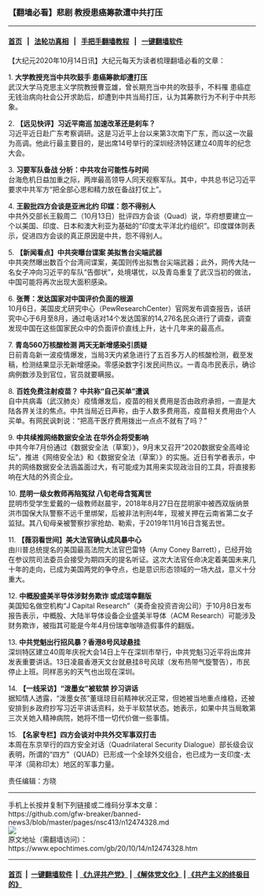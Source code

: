 ### 【翻墙必看】悲剧 教授患癌筹款遭中共打压
------------------------

#### [首页](https://github.com/gfw-breaker/banned-news3/blob/master/README.md) &nbsp;&nbsp;|&nbsp;&nbsp; [法轮功真相](https://github.com/begood0513/basic/blob/master/README.md)  &nbsp;&nbsp;|&nbsp;&nbsp; [手把手翻墙教程](https://github.com/gfw-breaker/guides/wiki)  &nbsp;&nbsp;|&nbsp;&nbsp; [一键翻墙软件](https://github.com/gfw-breaker/nogfw/blob/master/README.md)  



<div><p>
 【大纪元2020年10月14日讯】大纪元每天为读者梳理翻墙必看的文章：
</p>
<p>
 1.
 <b>
  <ok href="http://www.epochtimes.com/gb/20/10/13/n12473318.htm" rel="noopener noreferrer" target="_blank">
   大学教授充当中共吹鼓手 患癌筹款却遭打压
  </ok>
 </b>
 <br/>
 武汉大学马克思主义学院教授曹亚雄，曾长期充当中共的吹鼓手，不料罹
 <ok href="https://www.epochtimes.com/gb/tag/%E6%82%A3%E7%99%8C%E7%97%87.html">
  患癌症
 </ok>
 无钱治病向社会公开求助后，却遭到中共当局打压，认为其筹款行为不利于中共形象。
</p>
<p>
 2.
 <b>
  <ok href="http://www.epochtimes.com/gb/20/10/13/n12473330.htm" rel="noopener noreferrer" target="_blank">
   【远见快评】习近平南巡 加速改革还是刹车？
  </ok>
 </b>
 <br/>
 习近平近日赴广东考察调研。这是习近平上台以来第3次南下广东，而以这一次最为高调。他此行最主要目的，是出席14号举行的深圳经济特区建立40周年的纪念大会。
</p>
<p>
 3.
 <b>
  <ok href="http://www.epochtimes.com/gb/20/10/13/n12473630.htm" rel="noopener noreferrer" target="_blank">
   习要军队备战 分析：中共攻台可能性与时间
  </ok>
 </b>
 <br/>
 台海危机日益加重之际，两岸最高领导人同天视察军队。其中，中共总书记习近平要求中共军方“把全部心思和精力放在备战打仗上”。
</p>
<p>
 4.
 <b>
  <ok href="http://www.epochtimes.com/gb/20/10/13/n12473528.htm" rel="noopener noreferrer" target="_blank">
   王毅批四方会谈是亚洲北约 印媒：怨不得别人
  </ok>
 </b>
 <br/>
 中共外交部长王毅周二（10月13日）批评四方会谈（Quad）说，华府想要建立一个以美国、印度、日本和澳大利亚为基础的“印度太平洋北约组织”。印度媒体则表示，促进四方会谈的真正原因是中共，怨不得别人。
</p>
<p>
 5.
 <b>
  <ok href="http://www.epochtimes.com/gb/20/10/13/n12473483.htm" rel="noopener noreferrer" target="_blank">
   【新闻看点】中共突曝台谍案 美拟售台尖端武器
  </ok>
 </b>
 <br/>
 中共突然曝出数百个台湾间谍案，美国则传出拟售台尖端武器；此外，网传大陆一名女子冲向习近平的车队“告御状”，处境堪忧，以及青岛重复了武汉当初的做法，中国可能将再次出现大面积感染。
</p>
<p>
 6.
 <b>
  <ok href="http://www.epochtimes.com/gb/20/10/13/n12473584.htm" rel="noopener noreferrer" target="_blank">
   张菁：发达国家对中国评价负面的根源
  </ok>
 </b>
 <br/>
 10月6日，美国皮尤研究中心（PewResearchCenter）官网发布调查报告，该研究中心于6月至8月，通过电话对14个发达国家的14,276名民众进行了调查，调查发现中国在这些国家民众中的负面评价直线上升，达十几年来的最高点。
</p>
<p>
 7.
 <b>
  <ok href="http://www.epochtimes.com/gb/20/10/13/n12473908.htm" rel="noopener noreferrer" target="_blank">
   青岛560万核酸检测 两天无新增感染引质疑
  </ok>
 </b>
 <br/>
 日前青岛新一波疫情爆发，当局3天内紧急进行了五百多万人的核酸检测，截至发稿，检测结果显示无新增感染。零感染数字引发民间热议。一青岛市民表示，确诊病例数涉及到官位，官员就要瞒报。
</p>
<p>
 8.
 <b>
  <ok href="http://www.epochtimes.com/gb/20/10/13/n12473770.htm" rel="noopener noreferrer" target="_blank">
   百姓免费注射疫苗？ 中共称“自己买单”遭讽
  </ok>
 </b>
 <br/>
 自中共病毒（武汉肺炎）疫情爆发后，疫苗的相关费用是否由政府承担，一直是大陆各界关注的焦点。中共当局近日声称，由于人数多费用高，疫苗相关费用由个人买单。有网民讽刺说：“把高干医疗费用拨出一点点不就有了吗？”
</p>
<p>
 9.
 <b>
  <ok href="http://www.epochtimes.com/gb/20/10/13/n12473631.htm" rel="noopener noreferrer" target="_blank">
   中共续推网络数据安全法 在华外企将受影响
  </ok>
 </b>
 <br/>
 中共今年7月份通过《数据安全法（草案）》，9月末又召开“2020数据安全高峰论坛”，推进《网络安全法》和《数据安全法（草案）》的实施。近日有学者表示，中共的网络数据安全法涵盖面过大，有可能成为其用来实现政治目的工具，将直接影响在大陆的外资企业。
</p>
<p>
 10.
 <b>
  <ok href="http://www.epochtimes.com/gb/20/10/13/n12473279.htm" rel="noopener noreferrer" target="_blank">
   昆明一级女教师再陷冤狱 八旬老母含冤离世
  </ok>
 </b>
 <br/>
 昆明市受学生爱戴的一级教师赵晨宇，2018年8月27日在昆明家中被西双版纳景洪市国保大队警察不远千里绑架，后被非法判刑4年，现被关押在云南省第二女子监狱。其八旬母亲被警察抄家抢劫、勒索，于2019年11月16日含冤去世。
</p>
<p>
 11.
 <b>
  <ok href="http://www.epochtimes.com/gb/20/10/13/n12473392.htm" rel="noopener noreferrer" target="_blank">
   【薇羽看世间】美大法官确认成风暴中心
  </ok>
 </b>
 <br/>
 由川普总统提名的美国最高法院大法官巴雷特（Amy Coney Barrett），已经开始在参议院司法委员会接受为期四天的提名听证。这次大法官任命决定着美国未来几十年的走向，已成为美国两党的争夺点，也是意识形态领域的一场大战，意义十分重大。
</p>
<p>
 12.
 <b>
  <ok href="http://www.epochtimes.com/gb/20/10/13/n12473457.htm" rel="noopener noreferrer" target="_blank">
   中概股盛美半导体涉财务欺诈 或成瑞幸翻版
  </ok>
 </b>
 <br/>
 美国知名做空机构“J Capital Research”（美奇金投资咨询公司）于10月8日发布报告表示，中概股、大陆半导体设备企业盛美半导体（ACM Research）可能涉及财务欺诈，被指其可能是今年4月份瑞幸咖啡造假事件的翻版。
</p>
<p>
 13.
 <b>
  <ok href="http://www.epochtimes.com/gb/20/10/13/n12473785.htm" rel="noopener noreferrer" target="_blank">
   中共党魁出行招风暴？香港8号风球悬挂
  </ok>
 </b>
 <br/>
 深圳特区建立40周年庆祝大会14日上午在深圳市举行，中共党魁习近平将出席并发表重要讲话。13日凌晨香港天文台就悬挂8号风球（发布热带气旋警告），市民停止上班。同样恶劣的天气也出现在深圳。
</p>
<p>
 14.
 <b>
  <ok href="http://www.epochtimes.com/gb/20/10/13/n12473155.htm" rel="noopener noreferrer" target="_blank">
   【一线采访】“泼墨女”被软禁 抄习讲话
  </ok>
 </b>
 <br/>
 据知情人透露，“泼墨女孩”董瑶琼目前精神状况正常，但她被当地重点维稳，还被安排到乡政府抄写习近平讲话资料，处于半软禁状态。她表示，如果中共当局敢第三次关她入精神病院，她将不惜一切代价做一些事情。
</p>
<p>
 15.
 <b>
  <ok href="http://www.epochtimes.com/gb/20/10/13/n12472506.htm" rel="noopener noreferrer" target="_blank">
   【名家专栏】四方会谈对中共外交军事双打击
  </ok>
 </b>
 <br/>
 本周在东京举行的四方安全对话（Quadrilateral Security Dialogue）部长级会议表明，所谓的“四方”（QUAD）已形成一个全球外交组合，也已成为一支印度-太平洋（简称印太）地区的军事力量。
</p>
<p>
 责任编辑：方晓
</p>
</div>
<hr/>
手机上长按并复制下列链接或二维码分享本文章：<br/>
https://github.com/gfw-breaker/banned-news3/blob/master/pages/nsc413/n12474328.md <br/>
<a href='https://github.com/gfw-breaker/banned-news3/blob/master/pages/nsc413/n12474328.md'><img src='https://github.com/gfw-breaker/banned-news3/blob/master/pages/nsc413/n12474328.md.png'/></a> <br/>
原文地址（需翻墙访问）：https://www.epochtimes.com/gb/20/10/14/n12474328.htm


------------------------
#### [首页](https://github.com/gfw-breaker/banned-news3/blob/master/README.md) &nbsp;|&nbsp; [一键翻墙软件](https://github.com/gfw-breaker/nogfw/blob/master/README.md) &nbsp;| [《九评共产党》](https://github.com/gfw-breaker/9ping.md/blob/master/README.md#九评之一评共产党是什么) | [《解体党文化》](https://github.com/gfw-breaker/jtdwh.md/blob/master/README.md) | [《共产主义的终极目的》](https://github.com/gfw-breaker/gczydzjmd.md/blob/master/README.md)


<img src='http://gfw-breaker.win/banned-news3/pages/nsc413/n12474328.md' width='0px' height='0px'/>